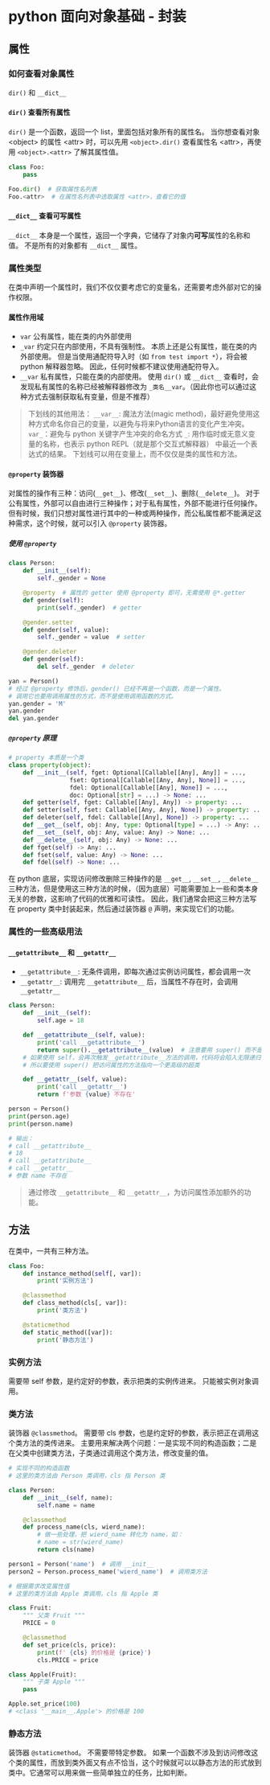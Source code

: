 # python 面向对象基础 - 封装

## 属性

### 如何查看对象属性

`dir()` 和 `__dict__`

#### `dir()`  查看所有属性

`dir()` 是一个函数，返回一个 list，里面包括对象所有的属性名。
当你想查看对象 <object\> 的属性 <attr\> 时，可以先用 `<object>.dir()` 查看属性名 <attr\>，再使用 `<object>.<attr>` 了解其属性值。

```python
class Foo:
    pass

Foo.dir()  # 获取属性名列表
Foo.<attr>  # 在属性名列表中选取属性 <attr>，查看它的值
```

#### `__dict__`  查看可写属性

`__dict__` 本身是一个属性，返回一个字典，它储存了对象内**可写**属性的名称和值。
不是所有的对象都有 `__dict__` 属性。

### 属性类型

在类中声明一个属性时，我们不仅仅要考虑它的变量名，还需要考虑外部对它的操作权限。

#### 属性作用域

- `var`
    公有属性，能在类的内外部使用
- `_var`
    约定只在内部使用，不具有强制性。
    本质上还是公有属性，能在类的内外部使用。
    但是当使用通配符导入时（如 `from test import *`），将会被 python 解释器忽略。
    因此，任何时候都不建议使用通配符导入。
- `__var`
    私有属性，只能在类的内部使用。
    使用 `dir()` 或 `__dict__` 查看时，会发现私有属性的名称已经被解释器修改为 `_类名__var`。（因此你也可以通过这种方式去强制获取私有变量，但是不推荐）

> 下划线的其他用法：
> `__var__`: 魔法方法(magic method)，最好避免使用这种方式命名你自己的变量，以避免与将来Python语言的变化产生冲突。
> `var_`：避免与 python 关键字产生冲突的命名方式
> `_`: 用作临时或无意义变量的名称，也表示 python REPL（就是那个交互式解释器） 中最近一个表达式的结果。
> 下划线可以用在变量上，而不仅仅是类的属性和方法。

#### `@property` 装饰器

对属性的操作有三种：访问(`__get__`)、修改(`__set__`)、删除(`__delete__`)。
对于公有属性，外部可以自由进行三种操作；对于私有属性，外部不能进行任何操作。
但有时候，我们只想对属性进行其中的一种或两种操作，而公私属性都不能满足这种需求，这个时候，就可以引入 `@property` 装饰器。

##### 使用 `@property`

```python
class Person:
    def __init__(self):
        self._gender = None

    @property  # 属性的 getter 使用 @property 即可，无需使用 @*.getter
    def gender(self):
        print(self._gender)  # getter

    @gender.setter
    def gender(self, value):
        self._gender = value  # setter

    @gender.deleter
    def gender(self):
        del self._gender  # deleter

yan = Person()
# 经过 @property 修饰后，gender() 已经不再是一个函数，而是一个属性。
# 调用它也要用调用属性的方式，而不是使用调用函数的方式。
yan.gender = 'M'
yan.gender
del yan.gender
```

##### `@property` 原理

```python
# property 本质是一个类
class property(object):
    def __init__(self, fget: Optional[Callable[[Any], Any]] = ...,
                 fset: Optional[Callable[[Any, Any], None]] = ...,
                 fdel: Optional[Callable[[Any], None]] = ...,
                 doc: Optional[str] = ...) -> None: ...
    def getter(self, fget: Callable[[Any], Any]) -> property: ...
    def setter(self, fset: Callable[[Any, Any], None]) -> property: ...
    def deleter(self, fdel: Callable[[Any], None]) -> property: ...
    def __get__(self, obj: Any, type: Optional[type] = ...) -> Any: ...
    def __set__(self, obj: Any, value: Any) -> None: ...
    def __delete__(self, obj: Any) -> None: ...
    def fget(self) -> Any: ...
    def fset(self, value: Any) -> None: ...
    def fdel(self) -> None: ...
```

在 python 底层，实现访问修改删除三种操作的是 `__get__`, `__set__`, `__delete__` 三种方法，但是使用这三种方法的时候，（因为底层）可能需要加上一些和类本身无关的参数，这影响了代码的优雅和可读性。
因此，我们通常会把这三种方法写在 property 类中封装起来，然后通过装饰器 `@` 声明，来实现它们的功能。

### 属性的一些高级用法

#### `__getattribute__` 和 `__getattr__`

- `__getattribute__`: 无条件调用，即每次通过实例访问属性，都会调用一次
- `__getattr__`: 调用完 `__getattribute__` 后，当属性不存在时，会调用 `__getattr__`

```python
class Person:
    def __init__(self):
        self.age = 18

    def __getattribute__(self, value):
        print('call __getattribute__')
        return super().__getattribute__(value)  # 注意要用 super() 而不是 self
    # 如果使用 self，会再次触发__getattribute__方法的调用，代码将会陷入无限递归
    # 所以要使用 super() 把访问属性的方法指向一个更高级的超类

    def __getattr__(self, value):
        print('call __getattr__')
        return f'参数 {value} 不存在'

person = Person()
print(person.age)
print(person.name)

# 输出：
# call __getattribute__
# 18
# call __getattribute__
# call __getattr__
# 参数 name 不存在
```

> 通过修改 `__getattribute__` 和 `__getattr__`，为访问属性添加额外的功能。

## 方法

在类中，一共有三种方法。

```python
class Foo:
    def instance_method(self[, var]):
        print('实例方法')

    @classmethod
    def class_method(cls[, var]):
        print('类方法')

    @staticmethod
    def static_method([var]):
        print('静态方法')
```

### 实例方法

需要带 self 参数，是约定好的参数，表示把类的实例传进来。
只能被实例对象调用。

### 类方法

装饰器 `@classmethod`。
需要带 cls 参数，也是约定好的参数，表示把正在调用这个类方法的类传进来。
主要用来解决两个问题：一是实现不同的构造函数；二是在父类中创建类方法，子类通过调用这个类方法，修改变量的值。

```python
# 实现不同的构造函数
# 这里的类方法由 Person 类调用，cls 指 Person 类

class Person:
    def __init__(self, name):
        self.name = name

    @classmethod
    def process_name(cls, wierd_name):
        # 做一些处理，把 wierd_name 转化为 name，如：
        # name = str(wierd_name)
        return cls(name)

person1 = Person('name')  # 调用 __init__
person2 = Person.process_name('wierd_name')  # 调用类方法
```

```python
# 根据需求改变属性值
# 这里的类方法由 Apple 类调用，cls 指 Apple 类

class Fruit:
    """ 父类 Fruit """
    PRICE = 0

    @classmethod
    def set_price(cls, price):
        print(f' {cls} 的价格是 {price}')
        cls.PRICE = price

class Apple(Fruit):
    """ 子类 Apple """
    pass

Apple.set_price(100)
# <class '__main__.Apple'> 的价格是 100
```

### 静态方法

装饰器 `@staticmethod`。
不需要带特定参数。
如果一个函数不涉及到访问修改这个类的属性，而放到类外面又有点不恰当，这个时候就可以以静态方法的形式放到类中。它通常可以用来做一些简单独立的任务，比如判断。
